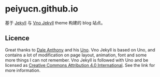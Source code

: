 # peiyucn.github.io
基于 [Jekyll](http://jekyllrb.com) 与 [Vno Jekyll](https://github.com/onevcat/vno-jekyll) theme 构建的 blog 站点。

## Licence
Great thanks to [Dale Anthony](https://github.com/daleanthony) and his [Uno](https://github.com/daleanthony/uno). Vno Jekyll is based on Uno, and contains a lot of modification on page layout, animation, font and some more things I can not remember. Vno Jekyll is followed with Uno and be licensed as [Creative Commons Attribution 4.0 International](http://creativecommons.org/licenses/by/4.0/). See the link for more information.